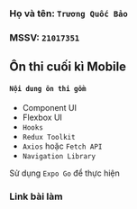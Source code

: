 ### Họ và tên: `Trương Quốc Bảo`
### MSSV: `21017351`
## Ôn thi cuối kì Mobile

#### `Nội dung ôn thi gồm`
- Component UI
- Flexbox UI
- `Hooks`
- `Redux Toolkit`
- `Axios` hoặc `Fetch API`
- `Navigation Library`

Sử dụng `Expo Go` để thực hiện

### Link bài làm